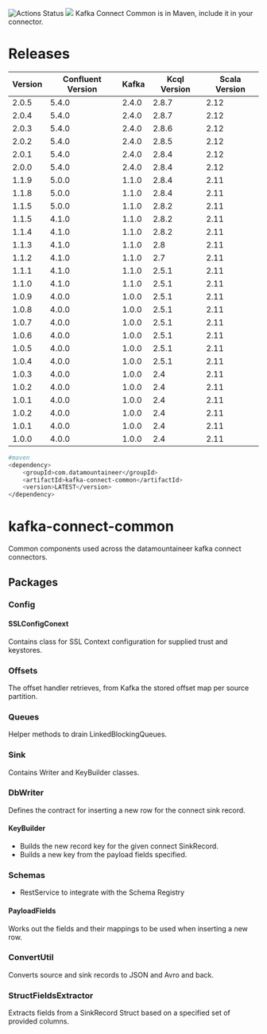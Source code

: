 ![Actions Status](https://github.com/Landoop/kafka-connect-common/workflows/CI/badge.svg)
[<img 
src="https://img.shields.io/badge/latest%20release-v02.0.5-blue.svg?label=latest%20release"/>](http://search.maven.org/#search%7Cga%7C1%7Cg%3A%22com.datamountaineer%22%20AND%20a%3A%22kafka-connect-common%22)
Kafka Connect Common is in Maven, include it in your connector.


# Releases


| Version | Confluent Version |Kafka| Kcql Version | Scala Version |
| ------- | ----------------- |-----|--------------|---------------|
|2.0.5|5.4.0|2.4.0|2.8.7|2.12
|2.0.4|5.4.0|2.4.0|2.8.7|2.12
|2.0.3|5.4.0|2.4.0|2.8.6|2.12
|2.0.2|5.4.0|2.4.0|2.8.5|2.12
|2.0.1|5.4.0|2.4.0|2.8.4|2.12
|2.0.0|5.4.0|2.4.0|2.8.4|2.12
|1.1.9|5.0.0|1.1.0|2.8.4|2.11
|1.1.8|5.0.0|1.1.0|2.8.4|2.11
|1.1.5|5.0.0|1.1.0|2.8.2|2.11
|1.1.5|4.1.0|1.1.0|2.8.2|2.11
|1.1.4|4.1.0|1.1.0|2.8.2|2.11
|1.1.3|4.1.0|1.1.0|2.8|2.11
|1.1.2|4.1.0|1.1.0|2.7|2.11
|1.1.1|4.1.0|1.1.0|2.5.1|2.11
|1.1.0|4.1.0|1.1.0|2.5.1|2.11
|1.0.9|4.0.0|1.0.0|2.5.1|2.11
|1.0.8|4.0.0|1.0.0|2.5.1|2.11
|1.0.7|4.0.0|1.0.0|2.5.1|2.11
|1.0.6|4.0.0|1.0.0|2.5.1|2.11
|1.0.5|4.0.0|1.0.0|2.5.1|2.11
|1.0.4|4.0.0|1.0.0|2.5.1|2.11
|1.0.3|4.0.0|1.0.0|2.4|2.11
|1.0.2|4.0.0|1.0.0|2.4|2.11
|1.0.1|4.0.0|1.0.0|2.4|2.11
|1.0.2|4.0.0|1.0.0|2.4|2.11
|1.0.1|4.0.0|1.0.0|2.4|2.11
|1.0.0|4.0.0|1.0.0|2.4|2.11

```bash
#maven
<dependency>
	<groupId>com.datamountaineer</groupId>
	<artifactId>kafka-connect-common</artifactId>
	<version>LATEST</version>
</dependency>
```

# kafka-connect-common
Common components used across the datamountaineer kafka connect connectors.

## Packages

### Config

#### SSLConfigConext
Contains class for SSL Context configuration for supplied trust and keystores.

### Offsets

The offset handler retrieves, from Kafka the stored offset map per source partition.

### Queues

Helper methods to drain LinkedBlockingQueues.

### Sink

Contains Writer and KeyBuilder classes.

### DbWriter

Defines the contract for inserting a new row for the connect sink record.

#### KeyBuilder

* Builds the new record key for the given connect SinkRecord.
* Builds a new key from the payload fields specified.

### Schemas

* RestService to integrate with the Schema Registry

#### PayloadFields
Works out the fields and their mappings to be used when inserting a new row.

### ConvertUtil

Converts source and sink records to JSON and Avro and back.

### StructFieldsExtractor

Extracts fields from a SinkRecord Struct based on a specified set of provided columns.

